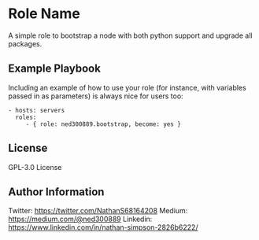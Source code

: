 Role Name
=========

A simple role to bootstrap a node with both python support and upgrade all packages.

Example Playbook
----------------

Including an example of how to use your role (for instance, with variables passed in as parameters) is always nice for users too:

    - hosts: servers
      roles:
         - { role: ned300889.bootstrap, become: yes }

License
-------

GPL-3.0 License 

Author Information
------------------

Twitter: https://twitter.com/NathanS68164208
Medium: https://medium.com/@ned300889
Linkedin: https://www.linkedin.com/in/nathan-simpson-2826b6222/
